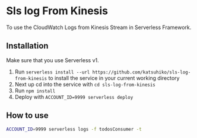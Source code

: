 # Sls log From Kinesis

To use the CloudWatch Logs from Kinesis Stream in Serverless Framework.

## Installation

Make sure that you use Serverless v1.

1. Run `serverless install --url https://github.com/katsuhiko/sls-log-from-kinesis` to install the service in your current working directory
2. Next up cd into the service with `cd sls-log-from-kinesis`
3. Run `npm install`
4. Deploy with `ACCOUNT_ID=9999 serverless deploy`

## How to use

```bash
ACCOUNT_ID=9999 serverless logs -f todosConsumer -t
```

